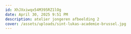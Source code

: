 ```yaml
---
id: XhJXxiwqx54M395RZ1lOg
date: April 30, 2025 9:51 PM
description: atelier jongeren afbeelding 2
cover: /assets/uploads/sint-lukas-academie-brussel.jpg
---
```

